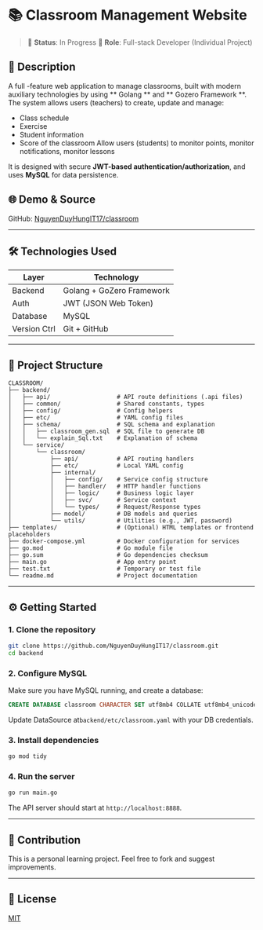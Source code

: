 # 📚 Classroom Management Website

> 🚧 **Status**: In Progress
> 👤 **Role**: Full-stack Developer (Individual Project)

## 📖 Description

A full -feature web application to manage classrooms, built with modern auxiliary technologies by using ** Golang ** and ** Gozero Framework **. The system allows users (teachers) to create, update and manage:
* Class schedule
* Exercise
* Student information
* Score of the classroom
Allow users (students) to monitor points, monitor notifications, monitor lessons

It is designed with secure **JWT-based authentication/authorization**, and uses **MySQL** for data persistence.

## 🌐 Demo & Source

GitHub: [NguyenDuyHungIT17/classroom](https://github.com/NguyenDuyHungIT17/classroom)

---

## 🛠️ Technologies Used

| Layer        | Technology                     |
| ------------ | -----------------------------  |
| Backend      | Golang + GoZero Framework      |
| Auth         | JWT (JSON Web Token)           |
| Database     | MySQL                          |
| Version Ctrl | Git + GitHub                   |

---

## 📁 Project Structure

```
CLASSROOM/
├── backend/
│   ├── api/                   # API route definitions (.api files)
│   ├── common/                # Shared constants, types
│   ├── config/                # Config helpers
│   ├── etc/                   # YAML config files
│   ├── schema/                # SQL schema and explanation
│   │   ├── classroom_gen.sql  # SQL file to generate DB
│   │   └── explain_Sql.txt    # Explanation of schema
│   └── service/
│       └── classroom/
│           ├── api/           # API routing handlers
│           ├── etc/           # Local YAML config
│           ├── internal/
│           │   ├── config/    # Service config structure
│           │   ├── handler/   # HTTP handler functions
│           │   ├── logic/     # Business logic layer
│           │   ├── svc/       # Service context
│           │   └── types/     # Request/Response types
│           ├── model/         # DB models and queries
│           └── utils/         # Utilities (e.g., JWT, password)
├── templates/                 # (Optional) HTML templates or frontend placeholders
├── docker-compose.yml         # Docker configuration for services
├── go.mod                     # Go module file
├── go.sum                     # Go dependencies checksum
├── main.go                    # App entry point
├── test.txt                   # Temporary or test file
└── readme.md                  # Project documentation
```

---

## ⚙️ Getting Started

### 1. Clone the repository

```bash
git clone https://github.com/NguyenDuyHungIT17/classroom.git
cd backend
```

### 2. Configure MySQL

Make sure you have MySQL running, and create a database:

```sql
CREATE DATABASE classroom CHARACTER SET utf8mb4 COLLATE utf8mb4_unicode_ci;
```

Update DataSource at`backend/etc/classroom.yaml` with your DB credentials.

### 3. Install dependencies

```bash
go mod tidy
```

### 4. Run the server

```bash
go run main.go
```

The API server should start at `http://localhost:8888`.

---


## 🤝 Contribution

This is a personal learning project. Feel free to fork and suggest improvements.

---

## 📄 License

[MIT](LICENSE)
